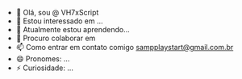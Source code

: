 - 👋 Olá, sou @ VH7xScript
- 👀 Estou interessado em ...
- 🌱 Atualmente estou aprendendo...
- 💞️ Procuro colaborar em 
- 📫 Como entrar em contato comigo sampplaystart@gmail.com.br
- 😄 Pronomes: ...
- ⚡ Curiosidade: ...
